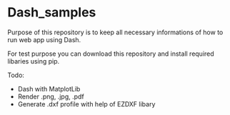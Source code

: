 # Dash_samples

Purpose of this repository is to keep all necessary informations of how to run web app using Dash.

For test purpose you can download this repository and install required libaries using pip.


Todo:
* Dash with MatplotLib
* Render .png, .jpg, .pdf 
* Generate .dxf profile with help of EZDXF libary 

